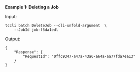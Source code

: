 **Example 1: Deleting a Job**



Input: 

```
tccli batch DeleteJob --cli-unfold-argument  \
    --JobId job-f5da1edl
```

Output: 
```
{
    "Response": {
        "RequestId": "0ffc9347-a47a-43a6-a64a-aa77fda7ea13"
    }
}
```

